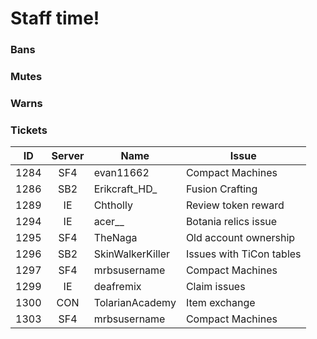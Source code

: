 # Staff time!  

### Bans  


### Mutes  


### Warns  


### Tickets  
|ID      |Server  |Name             |Issue                   |
|:------:|:------:|-----------------|------------------------|
|1284    |SF4     |evan11662        |Compact Machines        |
|1286    |SB2     |Erikcraft_HD_    |Fusion Crafting         |
|1289    |IE      |Chtholly         |Review token reward     |
|1294    |IE      |acer__           |Botania relics issue    |
|1295    |SF4     |TheNaga          |Old account ownership   |
|1296    |SB2     |SkinWalkerKiller |Issues with TiCon tables|
|1297    |SF4     |mrbsusername     |Compact Machines        |
|1299    |IE      |deafremix        |Claim issues            |
|1300    |CON     |TolarianAcademy  |Item exchange           |
|1303    |SF4     |mrbsusername     |Compact Machines        |
